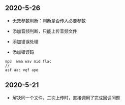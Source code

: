 ## 2020-5-26

- 无效参数判断：判断是否传入必要参数

- 添加音频判断，只能上传音频文件

- 添加错误处理

- 添加错误码

```
mp3  wma wav mid flac
//
asf aac vqf ape
```


    
## 2020-5-21

- 解决同一个文件，二次上传时，直接调用了完成回调问题



